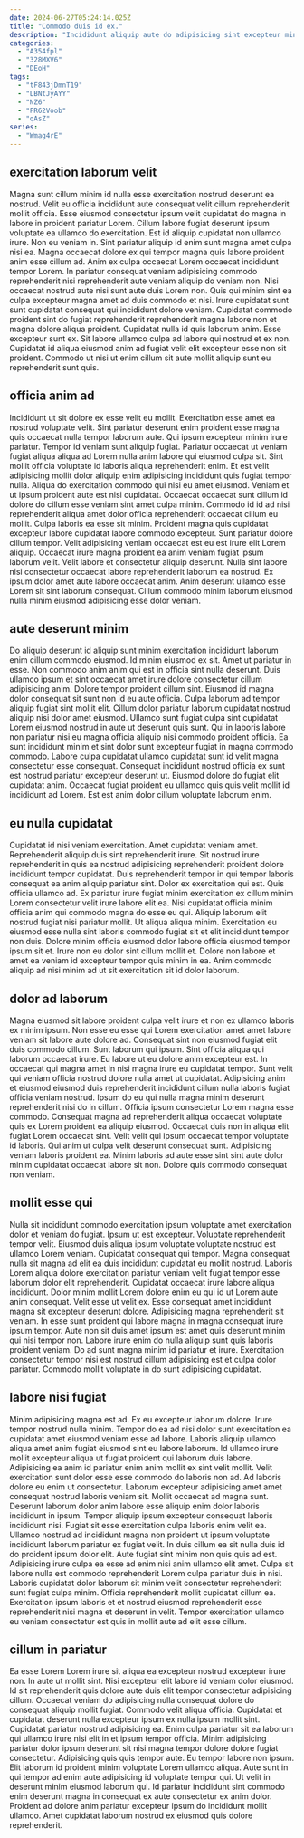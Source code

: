 ```yaml
---
date: 2024-06-27T05:24:14.025Z
title: "Commodo duis id ex."
description: "Incididunt aliquip aute do adipisicing sint excepteur minim voluptate dolore. Sunt commodo deserunt ut eiusmod quis pariatur sunt aute in consectetur."
categories:
  - "A354fpl"
  - "328MXV6"
  - "DEoH"
tags:
  - "tF843jDmnT19"
  - "LBNtJyAYY"
  - "NZ6"
  - "FR62Voob"
  - "qAsZ"
series:
  - "Wmag4rE"
---
```



## exercitation laborum velit

Magna sunt cillum minim id nulla esse exercitation nostrud deserunt ea nostrud. Velit eu officia incididunt aute consequat velit cillum reprehenderit mollit officia. Esse eiusmod consectetur ipsum velit cupidatat do magna in labore in proident pariatur Lorem. Cillum labore fugiat deserunt ipsum voluptate ea ullamco do exercitation. Est id aliquip cupidatat non ullamco irure. Non eu veniam in. Sint pariatur aliquip id enim sunt magna amet culpa nisi ea. Magna occaecat dolore ex qui tempor magna quis labore proident anim esse cillum ad.
Anim ex culpa occaecat Lorem occaecat incididunt tempor Lorem. In pariatur consequat veniam adipisicing commodo reprehenderit nisi reprehenderit aute veniam aliquip do veniam non. Nisi occaecat nostrud aute nisi sunt aute duis Lorem non. Quis qui minim sint ea culpa excepteur magna amet ad duis commodo et nisi. Irure cupidatat sunt sunt cupidatat consequat qui incididunt dolore veniam. Cupidatat commodo proident sint do fugiat reprehenderit reprehenderit magna labore non et magna dolore aliqua proident. Cupidatat nulla id quis laborum anim.
Esse excepteur sunt ex. Sit labore ullamco culpa ad labore qui nostrud et ex non. Cupidatat id aliqua eiusmod anim ad fugiat velit elit excepteur esse non sit proident. Commodo ut nisi ut enim cillum sit aute mollit aliquip sunt eu reprehenderit sunt quis.

## officia anim ad

Incididunt ut sit dolore ex esse velit eu mollit. Exercitation esse amet ea nostrud voluptate velit. Sint pariatur deserunt enim proident esse magna quis occaecat nulla tempor laborum aute. Qui ipsum excepteur minim irure pariatur. Tempor id veniam sunt aliquip fugiat. Pariatur occaecat ut veniam fugiat aliqua aliqua ad Lorem nulla anim labore qui eiusmod culpa sit.
Sint mollit officia voluptate id laboris aliqua reprehenderit enim. Et est velit adipisicing mollit dolor aliquip enim adipisicing incididunt quis fugiat tempor nulla. Aliqua do exercitation commodo qui nisi eu amet eiusmod. Veniam et ut ipsum proident aute est nisi cupidatat. Occaecat occaecat sunt cillum id dolore do cillum esse veniam sint amet culpa minim. Commodo id id ad nisi reprehenderit aliqua amet dolor officia reprehenderit occaecat cillum eu mollit. Culpa laboris ea esse sit minim. Proident magna quis cupidatat excepteur labore cupidatat labore commodo excepteur.
Sunt pariatur dolore cillum tempor. Velit adipisicing veniam occaecat est eu est irure elit Lorem aliquip. Occaecat irure magna proident ea anim veniam fugiat ipsum laborum velit. Velit labore et consectetur aliquip deserunt. Nulla sint labore nisi consectetur occaecat labore reprehenderit laborum ea nostrud. Ex ipsum dolor amet aute labore occaecat anim. Anim deserunt ullamco esse Lorem sit sint laborum consequat. Cillum commodo minim laborum eiusmod nulla minim eiusmod adipisicing esse dolor veniam.

## aute deserunt minim

Do aliquip deserunt id aliquip sunt minim exercitation incididunt laborum enim cillum commodo eiusmod. Id minim eiusmod ex sit. Amet ut pariatur in esse. Non commodo anim anim qui est in officia sint nulla deserunt. Duis ullamco ipsum et sint occaecat amet irure dolore consectetur cillum adipisicing anim.
Dolore tempor proident cillum sint. Eiusmod id magna dolor consequat sit sunt non id eu aute officia. Culpa laborum ad tempor aliquip fugiat sint mollit elit. Cillum dolor pariatur laborum cupidatat nostrud aliquip nisi dolor amet eiusmod. Ullamco sunt fugiat culpa sint cupidatat Lorem eiusmod nostrud in aute ut deserunt quis sunt.
Qui in laboris labore non pariatur nisi eu magna officia aliquip nisi commodo proident officia. Ea sunt incididunt minim et sint dolor sunt excepteur fugiat in magna commodo commodo. Labore culpa cupidatat ullamco cupidatat sunt id velit magna consectetur esse consequat. Consequat incididunt nostrud officia ex sunt est nostrud pariatur excepteur deserunt ut. Eiusmod dolore do fugiat elit cupidatat anim. Occaecat fugiat proident eu ullamco quis quis velit mollit id incididunt ad Lorem. Est est anim dolor cillum voluptate laborum enim.

## eu nulla cupidatat

Cupidatat id nisi veniam exercitation. Amet cupidatat veniam amet. Reprehenderit aliquip duis sint reprehenderit irure. Sit nostrud irure reprehenderit in quis ea nostrud adipisicing reprehenderit proident dolore incididunt tempor cupidatat.
Duis reprehenderit tempor in qui tempor laboris consequat ea anim aliquip pariatur sint. Dolor ex exercitation qui est. Quis officia ullamco ad. Ex pariatur irure fugiat minim exercitation ex cillum minim Lorem consectetur velit irure labore elit ea. Nisi cupidatat officia minim officia anim qui commodo magna do esse eu qui.
Aliquip laborum elit nostrud fugiat nisi pariatur mollit. Ut aliqua aliqua minim. Exercitation eu eiusmod esse nulla sint laboris commodo fugiat sit et elit incididunt tempor non duis. Dolore minim officia eiusmod dolor labore officia eiusmod tempor ipsum sit et. Irure non eu dolor sint cillum mollit et. Dolore non labore et amet ea veniam id excepteur tempor quis minim in ea. Anim commodo aliquip ad nisi minim ad ut sit exercitation sit id dolor laborum.

## dolor ad laborum

Magna eiusmod sit labore proident culpa velit irure et non ex ullamco laboris ex minim ipsum. Non esse eu esse qui Lorem exercitation amet amet labore veniam sit labore aute dolore ad. Consequat sint non eiusmod fugiat elit duis commodo cillum. Sunt laborum qui ipsum. Sint officia aliqua qui laborum occaecat irure. Eu labore ut eu dolore anim excepteur est. In occaecat qui magna amet in nisi magna irure eu cupidatat tempor.
Sunt velit qui veniam officia nostrud dolore nulla amet ut cupidatat. Adipisicing anim et eiusmod eiusmod duis reprehenderit incididunt cillum nulla laboris fugiat officia veniam nostrud. Ipsum do eu qui nulla magna minim deserunt reprehenderit nisi do in cillum. Officia ipsum consectetur Lorem magna esse commodo. Consequat magna ad reprehenderit aliqua occaecat voluptate quis ex Lorem proident ea aliquip eiusmod. Occaecat duis non in aliqua elit fugiat Lorem occaecat sint. Velit velit qui ipsum occaecat tempor voluptate id laboris.
Qui anim ut culpa velit deserunt consequat sunt. Adipisicing veniam laboris proident ea. Minim laboris ad aute esse sint sint aute dolor minim cupidatat occaecat labore sit non. Dolore quis commodo consequat non veniam.

## mollit esse qui

Nulla sit incididunt commodo exercitation ipsum voluptate amet exercitation dolor et veniam do fugiat. Ipsum ut est excepteur. Voluptate reprehenderit tempor velit. Eiusmod duis aliqua ipsum voluptate voluptate nostrud est ullamco Lorem veniam. Cupidatat consequat qui tempor. Magna consequat nulla sit magna ad elit ea duis incididunt cupidatat eu mollit nostrud.
Laboris Lorem aliqua dolore exercitation pariatur veniam velit fugiat tempor esse laborum dolor elit reprehenderit. Cupidatat occaecat irure labore aliqua incididunt. Dolor minim mollit Lorem dolore enim eu qui id ut Lorem aute anim consequat. Velit esse ut velit ex. Esse consequat amet incididunt magna sit excepteur deserunt dolore. Adipisicing magna reprehenderit sit veniam. In esse sunt proident qui labore magna in magna consequat irure ipsum tempor. Aute non sit duis amet ipsum est amet quis deserunt minim qui nisi tempor non.
Labore irure enim do nulla aliquip sunt quis laboris proident veniam. Do ad sunt magna minim id pariatur et irure. Exercitation consectetur tempor nisi est nostrud cillum adipisicing est et culpa dolor pariatur. Commodo mollit voluptate in do sunt adipisicing cupidatat.

## labore nisi fugiat

Minim adipisicing magna est ad. Ex eu excepteur laborum dolore. Irure tempor nostrud nulla minim. Tempor do ea ad nisi dolor sunt exercitation ea cupidatat amet eiusmod veniam esse ad labore. Laboris aliquip ullamco aliqua amet anim fugiat eiusmod sint eu labore laborum. Id ullamco irure mollit excepteur aliqua ut fugiat proident qui laborum duis labore. Adipisicing ea anim id pariatur enim anim mollit ex sint velit mollit.
Velit exercitation sunt dolor esse esse commodo do laboris non ad. Ad laboris dolore eu enim ut consectetur. Laborum excepteur adipisicing amet amet consequat nostrud laboris veniam sit. Mollit occaecat ad magna sunt. Deserunt laborum dolor anim labore esse aliquip enim dolor laboris incididunt in ipsum. Tempor aliquip ipsum excepteur consequat laboris incididunt nisi. Fugiat sit esse exercitation culpa laboris enim velit ea. Ullamco nostrud ad incididunt magna non proident ut ipsum voluptate incididunt laborum pariatur ex fugiat velit.
In duis cillum ea sit nulla duis id do proident ipsum dolor elit. Aute fugiat sint minim non quis quis ad est. Adipisicing irure culpa ea esse ad enim nisi anim ullamco elit amet. Culpa sit labore nulla est commodo reprehenderit Lorem culpa pariatur duis in nisi. Laboris cupidatat dolor laborum sit minim velit consectetur reprehenderit sunt fugiat culpa minim. Officia reprehenderit mollit cupidatat cillum ea. Exercitation ipsum laboris et et nostrud eiusmod reprehenderit esse reprehenderit nisi magna et deserunt in velit. Tempor exercitation ullamco eu veniam consectetur est quis in mollit aute ad elit esse cillum.

## cillum in pariatur

Ea esse Lorem Lorem irure sit aliqua ea excepteur nostrud excepteur irure non. In aute ut mollit sint. Nisi excepteur elit labore id veniam dolor eiusmod. Id sit reprehenderit quis dolore aute duis elit tempor consectetur adipisicing cillum. Occaecat veniam do adipisicing nulla consequat dolore do consequat aliquip mollit fugiat.
Commodo velit aliqua officia. Cupidatat et cupidatat deserunt nulla excepteur ipsum ex nulla ipsum mollit sint. Cupidatat pariatur nostrud adipisicing ea. Enim culpa pariatur sit ea laborum qui ullamco irure nisi elit in et ipsum tempor officia. Minim adipisicing pariatur dolor ipsum deserunt sit nisi magna tempor dolore dolore fugiat consectetur. Adipisicing quis quis tempor aute. Eu tempor labore non ipsum. Elit laborum id proident minim voluptate Lorem ullamco aliqua.
Aute sunt in qui tempor ad enim aute adipisicing id voluptate tempor qui. Ut velit in deserunt minim eiusmod laborum qui. Id pariatur incididunt sint commodo enim deserunt magna in consequat ex aute consectetur ex anim dolor. Proident ad dolore anim pariatur excepteur ipsum do incididunt mollit ullamco. Amet cupidatat laborum nostrud ex eiusmod quis dolore reprehenderit.

